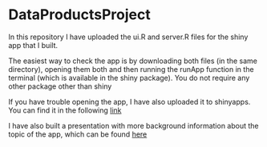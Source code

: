 # DataProductsProject
In this repository I have uploaded the ui.R and server.R files for the shiny app that I built. 

The easiest way to check the app is by downloading both files (in the same directory), opening them both and then running the runApp function in the terminal (which is available in the shiny package). You do not require any other package other than shiny

If you have trouble opening the app, I have also uploaded it to shinyapps. You can find it in the following [link](https://octavio-reyes-matte.shinyapps.io/DataProducts_project/) 

I have also built a presentation with more background information about the topic of the app, which can be found [here](https://octavio-reyes-matte.shinyapps.io/beta_dist_simulation/#1)